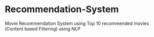 # Recommendation-System
Movie Recommendation System using Top 10 recommended movies (Content based Filtering) using NLP
